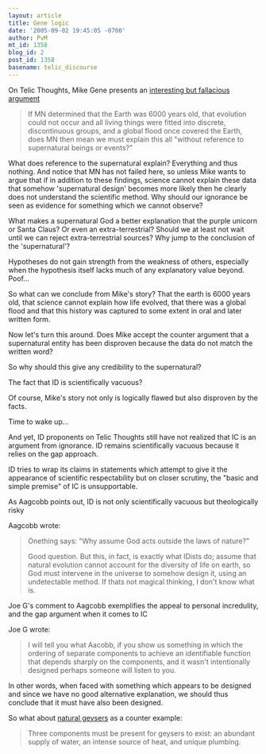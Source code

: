 ```yaml
---
layout: article
title: Gene logic
date: '2005-09-02 19:45:05 -0700'
author: PvM
mt_id: 1358
blog_id: 2
post_id: 1358
basename: telic_discourse
---
```

On Telic Thoughts, Mike Gene presents an [interesting but fallacious argument](http://telicthoughts.com/?p=256)

> If MN determined that the Earth was 6000 years old, that evolution could not occur and all living things were fitted into discrete, discontinuous groups, and a global flood once covered the Earth, does MN then mean we must explain this all "without reference to supernatural beings or events?"

What does reference to the supernatural explain? Everything and thus nothing. And notice that MN has not failed here, so unless Mike wants to argue that if in addition to these findings, science cannot explain these data that somehow 'supernatural design' becomes more likely then he clearly does not understand the scientific method. Why should our ignorance be seen as evidence for something which we cannot observe? 

What makes a supernatural God a better explanation that the purple unicorn or Santa Claus? Or even an extra-terrestrial? Should we at least not wait until we can reject extra-terrestrial sources? Why jump to the conclusion of the 'supernatural'?

Hypotheses do not gain strength from the weakness of others, especially when the hypothesis itself lacks much of any explanatory value beyond.  Poof...

So what can we conclude from Mike's story? That the earth is 6000 years old, that science cannot explain how life evolved, that there was a global flood and that this history was captured to some extent in oral and later written form.

Now let's turn this around. Does Mike accept the counter argument that a supernatural entity has been disproven because the data do not match the written word?

So why should this give any credibility to the supernatural?

The fact that ID is scientifically vacuous?

Of course, Mike's story not only is logically flawed but also disproven by the facts.

Time to wake up...

And yet, ID proponents on Telic Thoughts still have not realized that IC is an argument from ignorance. ID remains scientifically vacuous because it relies on the gap approach.

ID tries to wrap its claims in statements which attempt to give it the appearance of scientific respectability but on closer scrutiny, the "basic and simple premise" of IC is unsupportable.

As Aagcobb points out, ID is not only scientifically vacuous but theologically risky

Aagcobb wrote:

> Onething says: "Why assume God acts outside the laws of nature?"
> 
> Good question. But this, in fact, is exactly what IDists do; assume that natural evolution cannot account for the diversity of life on earth, so God must intervene in the universe to somehow design it, using an undetectable method. If thats not magical thinking, I don't know what is.

Joe G's comment to Aagcobb exemplifies the appeal to personal incredulity, and the gap argument when it comes to IC

Joe G wrote:

> I will tell you what Aacobb, if you show us something in which the ordering of separate components to achieve an identifiable function that depends sharply on the components, and it wasn't intentionally designed perhaps someone will listen to you.

In other words, when faced with something which appears to be designed and since we have no good alternative explanation, we should thus conclude that it must have also been designed.

So what about [natural geysers](http://www.uweb.ucsb.edu/~glennon/geysers/) as a counter example:

> Three components must be present for geysers to exist: an abundant supply of water, an intense source of heat, and unique plumbing.
